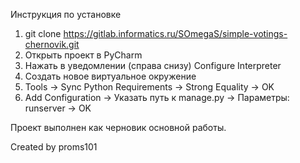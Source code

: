Инструкция по установке
1. git clone https://gitlab.informatics.ru/SOmegaS/simple-votings-chernovik.git
2. Открыть проект в PyCharm
3. Нажать в уведомлении (справа снизу) Configure Interpreter
4. Создать новое виртуальное окружение
5. Tools -> Sync Python Requirements -> Strong Equality -> OK
6. Add Configuration -> Указать путь к manage.py -> Параметры: runserver -> OK

Проект выполнен как черновик основной работы.

Created by proms101
